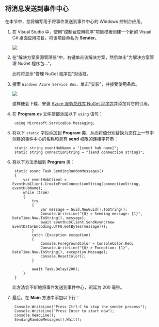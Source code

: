 ﻿## 将消息发送到事件中心
在本节中，您将编写用于将事件发送到事件中心的 Windows 控制台应用。

1. 在 Visual Studio 中，使用"控制台应用程序"项目模板创建一个新的 Visual C# 桌面应用项目。将该项目命名为 **Sender**。

   	![][7]

2. 在"解决方案资源管理器"中，右键单击该解决方案，然后单击"为解决方案管理 NuGet 程序包..."。 

	此时将显示"管理 NuGet 程序包"对话框。

3. 搜索  `Windows Azure Service Bus`、单击"安装"，并接受使用条款。 

	![][8]

	这样便会下载、安装 <a href="https://www.nuget.org/packages/WindowsAzure.ServiceBus/">Azure 服务总线库 NuGet 程序包</a>并添加对它的引用。

4. 在 **Program.cs** 文件顶部添加以下  `using` 语句：

		using Microsoft.ServiceBus.Messaging;

5. 将以下  `static` 字段添加到 **Program** 类，从而将值分别替换为您在上一节中创建的事件中心的名称和具有 **send** 权限的连接字符串：

		static string eventHubName = "{event hub name}";
        static string connectionString = "{send connection string}";

6. 将以下方法添加到 **Program** 类：

		static async Task SendingRandomMessages()
        {
            var eventHubClient = EventHubClient.CreateFromConnectionString(connectionString, eventHubName);
            while (true)
            {
                try
                {
                    var message = Guid.NewGuid().ToString();
                    Console.WriteLine("{0} > Sending message: {1}", DateTime.Now.ToString(), message);
                    await eventHubClient.SendAsync(new EventData(Encoding.UTF8.GetBytes(message)));
                }
                catch (Exception exception)
                {
                    Console.ForegroundColor = ConsoleColor.Red;
                    Console.WriteLine("{0} > Exception: {1}", DateTime.Now.ToString(), exception.Message);
                    Console.ResetColor();
                }

                await Task.Delay(200);
            }
        }

	此方法会不断地将事件发送到事件中心，迟延为 200 毫秒。

7. 最后，在 **Main** 方法中添加以下行：

		Console.WriteLine("Press Ctrl-C to stop the sender process");
        Console.WriteLine("Press Enter to start now");
        Console.ReadLine();
        SendingRandomMessages().Wait();


<!-- Images -->
[7]: ./media/service-bus-event-hubs-getstarted/create-sender-csharp1.png
[8]: ./media/service-bus-event-hubs-getstarted/create-sender-csharp2.png
<!--HONumber=41-->
